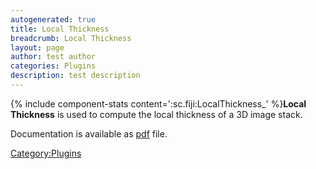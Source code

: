 ```yaml
---
autogenerated: true
title: Local Thickness
breadcrumb: Local Thickness
layout: page
author: test author
categories: Plugins
description: test description
---
```


{% include component-stats content=':sc.fiji:LocalThickness\_' %}**Local Thickness** is used to compute the local thickness of a 3D image stack.

Documentation is available as [pdf](http://www.optinav.info/LocalThicknessEd.pdf) file.

[Category:Plugins](Category_Plugins "wikilink")
